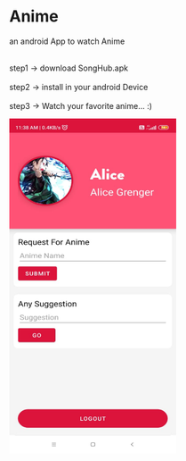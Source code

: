 # Anime
 an android App to watch Anime

<br>step1 -> download SongHub.apk <br/>
<br>step2 -> install in your android Device <br/>
<br>step3 -> Watch your favorite anime... :) <br/>

<img src="https://github.com/Shivanshsinghfrosty/Anime/blob/main/image/account.jpeg" width="300" height="600" />
